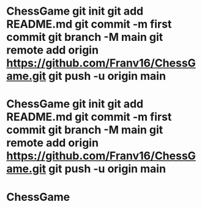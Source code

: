 # ChessGame git init git add README.md git commit -m first commit git branch -M main git remote add origin https://github.com/Franv16/ChessGame.git git push -u origin main
# ChessGame git init git add README.md git commit -m first commit git branch -M main git remote add origin https://github.com/Franv16/ChessGame.git git push -u origin main
# ChessGame

